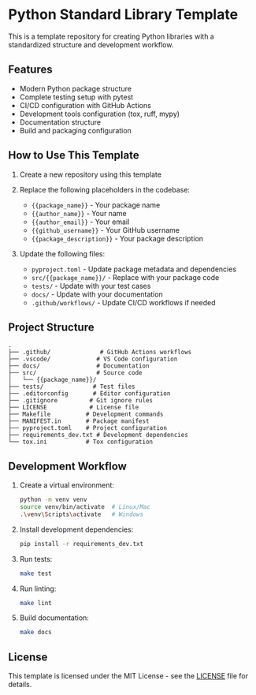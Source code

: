 # Python Standard Library Template

This is a template repository for creating Python libraries with a standardized structure and development workflow.

## Features

- Modern Python package structure
- Complete testing setup with pytest
- CI/CD configuration with GitHub Actions
- Development tools configuration (tox, ruff, mypy)
- Documentation structure
- Build and packaging configuration

## How to Use This Template

1. Create a new repository using this template
2. Replace the following placeholders in the codebase:
   - `{{package_name}}` - Your package name
   - `{{author_name}}` - Your name
   - `{{author_email}}` - Your email
   - `{{github_username}}` - Your GitHub username
   - `{{package_description}}` - Your package description

3. Update the following files:
   - `pyproject.toml` - Update package metadata and dependencies
   - `src/{{package_name}}/` - Replace with your package code
   - `tests/` - Update with your test cases
   - `docs/` - Update with your documentation
   - `.github/workflows/` - Update CI/CD workflows if needed

## Project Structure

```
.
├── .github/              # GitHub Actions workflows
├── .vscode/             # VS Code configuration
├── docs/                # Documentation
├── src/                 # Source code
│   └── {{package_name}}/
├── tests/              # Test files
├── .editorconfig       # Editor configuration
├── .gitignore         # Git ignore rules
├── LICENSE            # License file
├── Makefile          # Development commands
├── MANIFEST.in       # Package manifest
├── pyproject.toml    # Project configuration
├── requirements_dev.txt # Development dependencies
└── tox.ini           # Tox configuration
```

## Development Workflow

1. Create a virtual environment:
   ```bash
   python -m venv venv
   source venv/bin/activate  # Linux/Mac
   .\venv\Scripts\activate   # Windows
   ```

2. Install development dependencies:
   ```bash
   pip install -r requirements_dev.txt
   ```

3. Run tests:
   ```bash
   make test
   ```

4. Run linting:
   ```bash
   make lint
   ```

5. Build documentation:
   ```bash
   make docs
   ```

## License

This template is licensed under the MIT License - see the [LICENSE](LICENSE) file for details. 